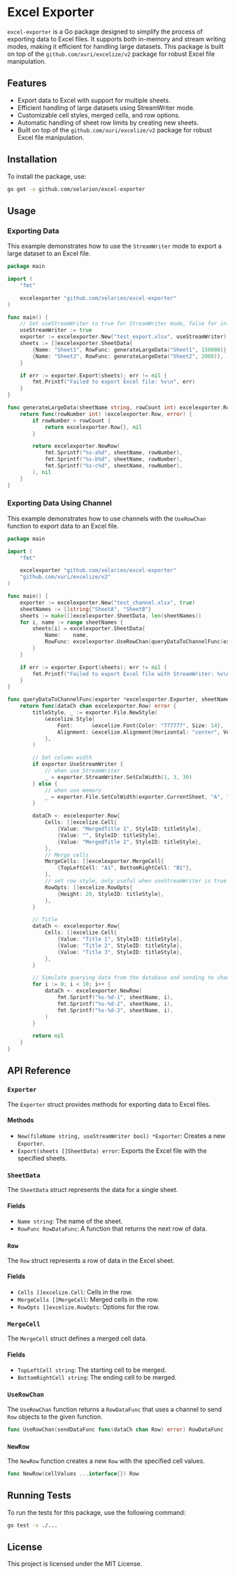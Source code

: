 # Excel Exporter

`excel-exporter` is a Go package designed to simplify the process of exporting data to Excel files. It supports both in-memory and stream writing modes, making it efficient for handling large datasets. This package is built on top of the `github.com/xuri/excelize/v2` package for robust Excel file manipulation.

## Features

- Export data to Excel with support for multiple sheets.
- Efficient handling of large datasets using StreamWriter mode.
- Customizable cell styles, merged cells, and row options.
- Automatic handling of sheet row limits by creating new sheets.
- Built on top of the `github.com/xuri/excelize/v2` package for robust Excel file manipulation.

## Installation

To install the package, use:

```sh
go get -u github.com/xelarion/excel-exporter
```

## Usage

### Exporting Data

This example demonstrates how to use the `StreamWriter` mode to export a large dataset to an Excel file.

```go
package main

import (
    "fmt"

    excelexporter "github.com/xelarion/excel-exporter"
)

func main() {
    // Set useStreamWriter to true for StreamWriter mode, false for in-memory mode
    useStreamWriter := true
    exporter := excelexporter.New("test_export.xlsx", useStreamWriter)
    sheets := []excelexporter.SheetData{
        {Name: "Sheet1", RowFunc: generateLargeData("Sheet1", 150000)},
        {Name: "Sheet2", RowFunc: generateLargeData("Sheet2", 2000)},
    }

    if err := exporter.Export(sheets); err != nil {
        fmt.Printf("Failed to export Excel file: %v\n", err)
    }
}

func generateLargeData(sheetName string, rowCount int) excelexporter.RowDataFunc {
	return func(rowNumber int) (excelexporter.Row, error) {
		if rowNumber > rowCount {
			return excelexporter.Row{}, nil
		}

		return excelexporter.NewRow(
			fmt.Sprintf("%s-a%d", sheetName, rowNumber),
			fmt.Sprintf("%s-b%d", sheetName, rowNumber),
			fmt.Sprintf("%s-c%d", sheetName, rowNumber),
		), nil
	}
}
```

### Exporting Data Using Channel

This example demonstrates how to use channels with the `UseRowChan` function to export data to an Excel file.

```go
package main

import (
    "fmt"

    excelexporter "github.com/xelarion/excel-exporter"
    "github.com/xuri/excelize/v2"
)

func main() {
    exporter := excelexporter.New("test_channel.xlsx", true)
    sheetNames := []string{"SheetA", "SheetB"}
    sheets := make([]excelexporter.SheetData, len(sheetNames))
    for i, name := range sheetNames {
        sheets[i] = excelexporter.SheetData{
            Name:    name,
            RowFunc: excelexporter.UseRowChan(queryDataToChannelFunc(exporter, name)),
        }
    }

    if err := exporter.Export(sheets); err != nil {
        fmt.Printf("Failed to export Excel file with StreamWriter: %v\n", err)
    }
}

func queryDataToChannelFunc(exporter *excelexporter.Exporter, sheetName string) func(dataCh chan excelexporter.Row) error {
    return func(dataCh chan excelexporter.Row) error {
        titleStyle, _ := exporter.File.NewStyle(
            &excelize.Style{
                Font:      &excelize.Font{Color: "777777", Size: 14},
                Alignment: &excelize.Alignment{Horizontal: "center", Vertical: "center"},
            },
        )

        // Set column width
        if exporter.UseStreamWriter {
            // when use StreamWriter
            _ = exporter.StreamWriter.SetColWidth(1, 3, 30)
        } else {
            // when use memory
            _ = exporter.File.SetColWidth(exporter.CurrentSheet, "A", "C", 30)
        }

        dataCh <- excelexporter.Row{
            Cells: []excelize.Cell{
                {Value: "MergedTitle 1", StyleID: titleStyle},
                {Value: "", StyleID: titleStyle},
                {Value: "MergedTitle 2", StyleID: titleStyle},
            },
            // Merge cells
            MergeCells: []excelexporter.MergeCell{
                {TopLeftCell: "A1", BottomRightCell: "B1"},
            },
            // set row style, only useful when useStreamWriter is true
            RowOpts: []excelize.RowOpts{
                {Height: 20, StyleID: titleStyle},
            },
        }

        // Title
        dataCh <- excelexporter.Row{
            Cells: []excelize.Cell{
                {Value: "Title 1", StyleID: titleStyle},
                {Value: "Title 2", StyleID: titleStyle},
                {Value: "Title 3", StyleID: titleStyle},
            },
        }

        // Simulate querying data from the database and sending to channel
        for i := 0; i < 10; i++ {
            dataCh <- excelexporter.NewRow(
                fmt.Sprintf("%s-%d-1", sheetName, i),
                fmt.Sprintf("%s-%d-2", sheetName, i),
                fmt.Sprintf("%s-%d-3", sheetName, i),
            )
        }

        return nil
    }
}
```

## API Reference

### `Exporter`

The `Exporter` struct provides methods for exporting data to Excel files.

#### Methods

- `New(fileName string, useStreamWriter bool) *Exporter`: Creates a new `Exporter`.
- `Export(sheets []SheetData) error`: Exports the Excel file with the specified sheets.

### `SheetData`

The `SheetData` struct represents the data for a single sheet.

#### Fields

- `Name string`: The name of the sheet.
- `RowFunc RowDataFunc`: A function that returns the next row of data.

### `Row`

The `Row` struct represents a row of data in the Excel sheet.

#### Fields

- `Cells []excelize.Cell`: Cells in the row.
- `MergeCells []MergeCell`: Merged cells in the row.
- `RowOpts []excelize.RowOpts`: Options for the row.

### `MergeCell`

The `MergeCell` struct defines a merged cell data.

#### Fields

- `TopLeftCell string`: The starting cell to be merged.
- `BottomRightCell string`: The ending cell to be merged.

### `UseRowChan`

The `UseRowChan` function returns a `RowDataFunc` that uses a channel to send `Row` objects to the given function.

```go
func UseRowChan(sendDataFunc func(dataCh chan Row) error) RowDataFunc
```

### `NewRow`

The `NewRow` function creates a new `Row` with the specified cell values.

```go
func NewRow(cellValues ...interface{}) Row
```

## Running Tests

To run the tests for this package, use the following command:

```sh
go test -v ./...
```

## License

This project is licensed under the MIT License.
